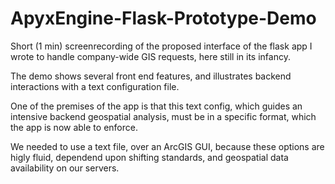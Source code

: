 # ApyxEngine-Flask-Prototype-Demo

Short (1 min) screenrecording of the proposed interface of the flask app I wrote to handle company-wide GIS requests, here still in its infancy.

The demo shows several front end features, and illustrates backend interactions with a text configuration file.

One of the premises of the app is that this text config, which guides an intensive backend geospatial analysis, must be in a specific format, which the app is now able to enforce.

We needed to use a text file, over an ArcGIS GUI, because these options are higly fluid, dependend upon shifting standards, and geospatial data availability on our servers.
